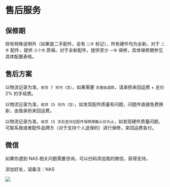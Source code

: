 # 售后服务

## 保修期

除有特殊说明外（如果是二手配件，会有 `二手` 标记），所有硬件均为全新。对于 `二手` 配件，提供 `三个月` 质保。对于全新配件，提供至少 `一年` 保修，具体保修期参见具体配置表格。

## 售后方案

以物流记录为准，`收货 7 天内（含）`，如果需要 `无理由退款`，请承担来回运费 + 总价 2% 的手续费。

以物流记录为准，`收货 15 天内（含）`，如发现配件质量有问题，问题件直接免费换新，由我承担来回运费。

以物流记录为准，`收货 15 天后至对应配件保修期截止日为止`，如发现硬件质量问题，可联系我或者配件品牌方（对于支持个人送保的）进行保修，来回运费各付。

## 微信

如果你遇到 NAS 相关问题需要咨询，可以扫码添加我的微信，获得支持。

添加好友，请备注：NAS

![](https://blog-1255332810.cos.ap-shanghai.myqcloud.com/uPic/wxqrcode.jpg)